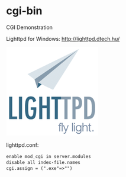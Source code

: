 # cgi-bin
CGI Demonstration

Lighttpd for Windows: http://lighttpd.dtech.hu/

![light_logo.png](/img/light_logo.png)

lighttpd.conf:

    enable mod_cgi in server.modules  
    disable all index-file.names  
    cgi.assign = (".exe"=>"")
  
